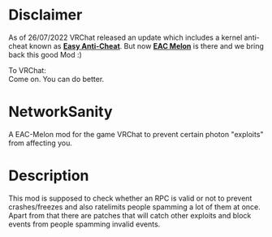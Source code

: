 # Disclaimer
As of 26/07/2022 VRChat released an update which includes a kernel anti-cheat known as [**Easy Anti-Cheat**](https://easy.ac).
But now [**EAC Melon**](https://thats.gg/melonloader/) is there and we bring back this good Mod :)

To VRChat:  
Come on. You can do better.

# NetworkSanity
A EAC-Melon mod for the game VRChat to prevent certain photon "exploits" from affecting you.

# Description
This mod is supposed to check whether an RPC is valid or not to prevent crashes/freezes and also ratelimits people spamming a lot of them at once.
Apart from that there are patches that will catch other exploits and block events from people spamming invalid events.
